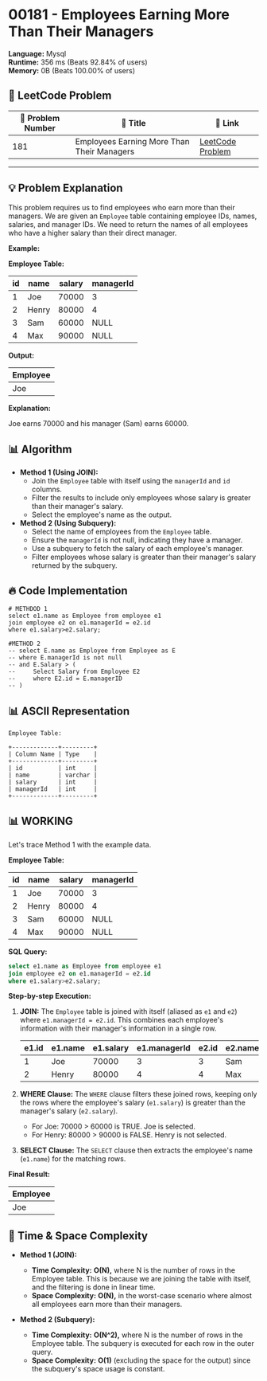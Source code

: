 # 00181 - Employees Earning More Than Their Managers
    
**Language:** Mysql  
**Runtime:** 356 ms (Beats 92.84% of users)  
**Memory:** 0B (Beats 100.00% of users)  

## 📝 **LeetCode Problem**

| 🔢 Problem Number | 📌 Title                                           | 🔗 Link                                                                                      |
| ------------------ | ------------------------------------------------- | ------------------------------------------------------------------------------------------- |
| 181               | Employees Earning More Than Their Managers        | [LeetCode Problem](https://leetcode.com/problems/employees-earning-more-than-their-managers/) |

---

## 💡 **Problem Explanation**

This problem requires us to find employees who earn more than their managers. We are given an `Employee` table containing employee IDs, names, salaries, and manager IDs.  We need to return the names of all employees who have a higher salary than their direct manager.

**Example:**

**Employee Table:**

| id  | name   | salary | managerId |
| --- | ------ | ------ | --------- |
| 1   | Joe    | 70000  | 3         |
| 2   | Henry  | 80000  | 4         |
| 3   | Sam    | 60000  | NULL      |
| 4   | Max    | 90000  | NULL      |

**Output:**

| Employee |
| -------- |
| Joe      |

**Explanation:**

Joe earns 70000 and his manager (Sam) earns 60000.

## 📊 **Algorithm**

*   **Method 1 (Using JOIN):**
    *   Join the `Employee` table with itself using the `managerId` and `id` columns.
    *   Filter the results to include only employees whose salary is greater than their manager's salary.
    *   Select the employee's name as the output.
*   **Method 2 (Using Subquery):**
    *   Select the name of employees from the `Employee` table.
    *   Ensure the `managerId` is not null, indicating they have a manager.
    *   Use a subquery to fetch the salary of each employee's manager.
    *   Filter employees whose salary is greater than their manager's salary returned by the subquery.

## 🔥 **Code Implementation**

```mysql
# METHDOD 1
select e1.name as Employee from employee e1
join employee e2 on e1.managerId = e2.id
where e1.salary>e2.salary;

#METHOD 2
-- select E.name as Employee from Employee as E
-- where E.managerId is not null
-- and E.Salary > (
--     Select Salary from Employee E2
--     where E2.id = E.managerID
-- )
```

## 📊 **ASCII Representation**

```
Employee Table:

+-------------+---------+
| Column Name | Type    |
+-------------+---------+
| id          | int     |
| name        | varchar |
| salary      | int     |
| managerId   | int     |
+-------------+---------+
```

## 📊 **WORKING**

Let's trace Method 1 with the example data.

**Employee Table:**

| id  | name   | salary | managerId |
| --- | ------ | ------ | --------- |
| 1   | Joe    | 70000  | 3         |
| 2   | Henry  | 80000  | 4         |
| 3   | Sam    | 60000  | NULL      |
| 4   | Max    | 90000  | NULL      |

**SQL Query:**

```sql
select e1.name as Employee from employee e1
join employee e2 on e1.managerId = e2.id
where e1.salary>e2.salary;
```

**Step-by-step Execution:**

1.  **JOIN:** The `Employee` table is joined with itself (aliased as `e1` and `e2`) where `e1.managerId = e2.id`. This combines each employee's information with their manager's information in a single row.

    | e1.id | e1.name | e1.salary | e1.managerId | e2.id | e2.name | e2.salary | e2.managerId |
    | ----- | ------- | --------- | ------------- | ----- | ------- | --------- | ------------- |
    | 1     | Joe     | 70000     | 3             | 3     | Sam     | 60000     | NULL          |
    | 2     | Henry   | 80000     | 4             | 4     | Max     | 90000     | NULL          |

2.  **WHERE Clause:** The `WHERE` clause filters these joined rows, keeping only the rows where the employee's salary (`e1.salary`) is greater than the manager's salary (`e2.salary`).

    *   For Joe: 70000 > 60000 is TRUE. Joe is selected.
    *   For Henry: 80000 > 90000 is FALSE. Henry is not selected.

3.  **SELECT Clause:** The `SELECT` clause then extracts the employee's name (`e1.name`) for the matching rows.

**Final Result:**

| Employee |
| -------- |
| Joe      |

## 🚀 **Time & Space Complexity**

*   **Method 1 (JOIN):**
    *   **Time Complexity:** **O(N),**  where N is the number of rows in the Employee table. This is because we are joining the table with itself, and the filtering is done in linear time.
    *   **Space Complexity:** **O(N),** in the worst-case scenario where almost all employees earn more than their managers.

*   **Method 2 (Subquery):**
    *   **Time Complexity:** **O(N^2),** where N is the number of rows in the Employee table.  The subquery is executed for each row in the outer query.
    *   **Space Complexity:** **O(1)** (excluding the space for the output) since the subquery's space usage is constant.
    